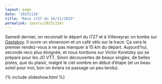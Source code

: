 ```yaml
---
layout: page
date: '20231116'
title: "Reco i727 du 16/11/2023"
permalink: /posts/20231116/
---
```


Samedi dernier, on reconnaît le départ du i727 et à Villeveyrac on tombe sur [Gastaboy](https://gastaboy.com/). Il ouvre un showroom et un café vélo sur la trace. Ça sera le premier rendez-vous à ne pas manquer à 15 km du départ. Aujourd’hui, seconde reco plus éloignée, et nous tombons sur Victor Koretzky qui se prépare pour les JO VTT. Sinon découvertes de beaux singles, de belles pistes, que du plaisir, malgré le ciel sombre en début d’étape (et un beau soleil pour moi, bon on éviera ce passage un peu tendu).

{% include slideshow.html %}